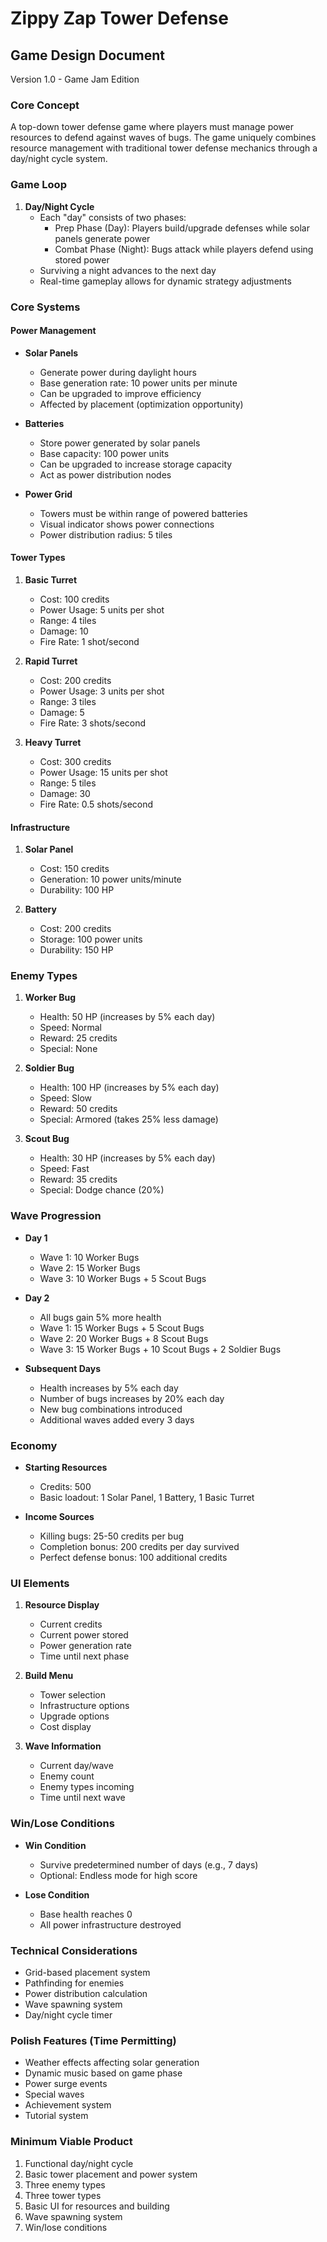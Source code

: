 # Zippy Zap Tower Defense
## Game Design Document
Version 1.0 - Game Jam Edition

### Core Concept
A top-down tower defense game where players must manage power resources to defend against waves of bugs. The game uniquely combines resource management with traditional tower defense mechanics through a day/night cycle system.

### Game Loop
1. **Day/Night Cycle**
   - Each "day" consists of two phases:
     - Prep Phase (Day): Players build/upgrade defenses while solar panels generate power
     - Combat Phase (Night): Bugs attack while players defend using stored power
   - Surviving a night advances to the next day
   - Real-time gameplay allows for dynamic strategy adjustments

### Core Systems

#### Power Management
- **Solar Panels**
  - Generate power during daylight hours
  - Base generation rate: 10 power units per minute
  - Can be upgraded to improve efficiency
  - Affected by placement (optimization opportunity)

- **Batteries**
  - Store power generated by solar panels
  - Base capacity: 100 power units
  - Can be upgraded to increase storage capacity
  - Act as power distribution nodes

- **Power Grid**
  - Towers must be within range of powered batteries
  - Visual indicator shows power connections
  - Power distribution radius: 5 tiles

#### Tower Types
1. **Basic Turret**
   - Cost: 100 credits
   - Power Usage: 5 units per shot
   - Range: 4 tiles
   - Damage: 10
   - Fire Rate: 1 shot/second

2. **Rapid Turret**
   - Cost: 200 credits
   - Power Usage: 3 units per shot
   - Range: 3 tiles
   - Damage: 5
   - Fire Rate: 3 shots/second

3. **Heavy Turret**
   - Cost: 300 credits
   - Power Usage: 15 units per shot
   - Range: 5 tiles
   - Damage: 30
   - Fire Rate: 0.5 shots/second

#### Infrastructure
1. **Solar Panel**
   - Cost: 150 credits
   - Generation: 10 power units/minute
   - Durability: 100 HP

2. **Battery**
   - Cost: 200 credits
   - Storage: 100 power units
   - Durability: 150 HP

### Enemy Types

1. **Worker Bug**
   - Health: 50 HP (increases by 5% each day)
   - Speed: Normal
   - Reward: 25 credits
   - Special: None

2. **Soldier Bug**
   - Health: 100 HP (increases by 5% each day)
   - Speed: Slow
   - Reward: 50 credits
   - Special: Armored (takes 25% less damage)

3. **Scout Bug**
   - Health: 30 HP (increases by 5% each day)
   - Speed: Fast
   - Reward: 35 credits
   - Special: Dodge chance (20%)

### Wave Progression
- **Day 1**
  - Wave 1: 10 Worker Bugs
  - Wave 2: 15 Worker Bugs
  - Wave 3: 10 Worker Bugs + 5 Scout Bugs

- **Day 2**
  - All bugs gain 5% more health
  - Wave 1: 15 Worker Bugs + 5 Scout Bugs
  - Wave 2: 20 Worker Bugs + 8 Scout Bugs
  - Wave 3: 15 Worker Bugs + 10 Scout Bugs + 2 Soldier Bugs

- **Subsequent Days**
  - Health increases by 5% each day
  - Number of bugs increases by 20% each day
  - New bug combinations introduced
  - Additional waves added every 3 days

### Economy
- **Starting Resources**
  - Credits: 500
  - Basic loadout: 1 Solar Panel, 1 Battery, 1 Basic Turret

- **Income Sources**
  - Killing bugs: 25-50 credits per bug
  - Completion bonus: 200 credits per day survived
  - Perfect defense bonus: 100 additional credits

### UI Elements
1. **Resource Display**
   - Current credits
   - Current power stored
   - Power generation rate
   - Time until next phase

2. **Build Menu**
   - Tower selection
   - Infrastructure options
   - Upgrade options
   - Cost display

3. **Wave Information**
   - Current day/wave
   - Enemy count
   - Enemy types incoming
   - Time until next wave

### Win/Lose Conditions
- **Win Condition**
  - Survive predetermined number of days (e.g., 7 days)
  - Optional: Endless mode for high score

- **Lose Condition**
  - Base health reaches 0
  - All power infrastructure destroyed

### Technical Considerations
- Grid-based placement system
- Pathfinding for enemies 
- Power distribution calculation
- Wave spawning system
- Day/night cycle timer

### Polish Features (Time Permitting)
- Weather effects affecting solar generation
- Dynamic music based on game phase
- Power surge events
- Special waves
- Achievement system
- Tutorial system

### Minimum Viable Product
1. Functional day/night cycle
2. Basic tower placement and power system
3. Three enemy types
4. Three tower types
5. Basic UI for resources and building
6. Wave spawning system
7. Win/lose conditions